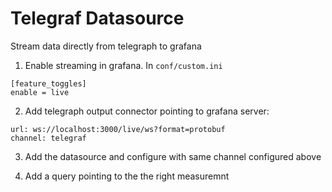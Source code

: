 # Telegraf Datasource

Stream data directly from telegraph to grafana


1. Enable streaming in grafana.  In `conf/custom.ini`
```
[feature_toggles]
enable = live
```

2. Add telegraph output connector pointing to grafana server:
```
url: ws://localhost:3000/live/ws?format=protobuf
channel: telegraf
```

3. Add the datasource and configure with same channel configured above

4. Add a query pointing to the the right measuremnt
